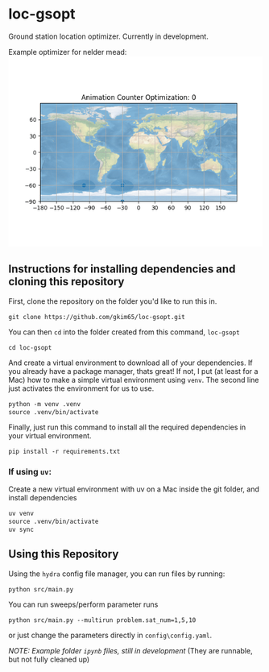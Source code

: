 # loc-gsopt

Ground station location optimizer. Currently in development.

Example optimizer for nelder mead:
![](https://github.com/gkim65/loc-gsopt/blob/main/gifs/example_figure.gif)


## Instructions for installing dependencies and cloning this repository

First, clone the repository on the folder you'd like to run this in.

```
git clone https://github.com/gkim65/loc-gsopt.git
```

You can then `cd` into the folder created from this command, `loc-gsopt`

```
cd loc-gsopt
```

And create a virtual environment to download all of your dependencies. If you already have a package manager, thats great! If not, I put (at least for a Mac) how to make a simple virtual environment using `venv`. The second line just activates the environment for us to use.

```
python -m venv .venv
source .venv/bin/activate
```

Finally, just run this command to install all the required dependencies in your virtual environment.

```
pip install -r requirements.txt
```

### If using `uv`:

Create a new virtual environment with uv on a Mac inside the git folder, and install dependencies

```
uv venv
source .venv/bin/activate 
uv sync
```




## Using this Repository

Using the `hydra` config file manager, you can run files by running:

```
python src/main.py
```

You can run sweeps/perform parameter runs

```
python src/main.py --multirun problem.sat_num=1,5,10
```

or just change the parameters directly in `config\config.yaml`. 

*NOTE: Example folder `ipynb` files, still in development* (They are runnable, but not fully cleaned up)

